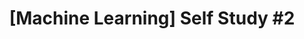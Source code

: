 ---
title: '[Machine Learning] Self Study #2' 
excerpt: Machine Learning의 개요
categories:
- MachineLearning
- ML
- AI

author_profile: true    #작성자 프로필 출력 여부

last_modified_at: 2020-01-23T13:00:00+09:00

toc: true   #Table Of Contents 목차 
toc_sticky: true
---